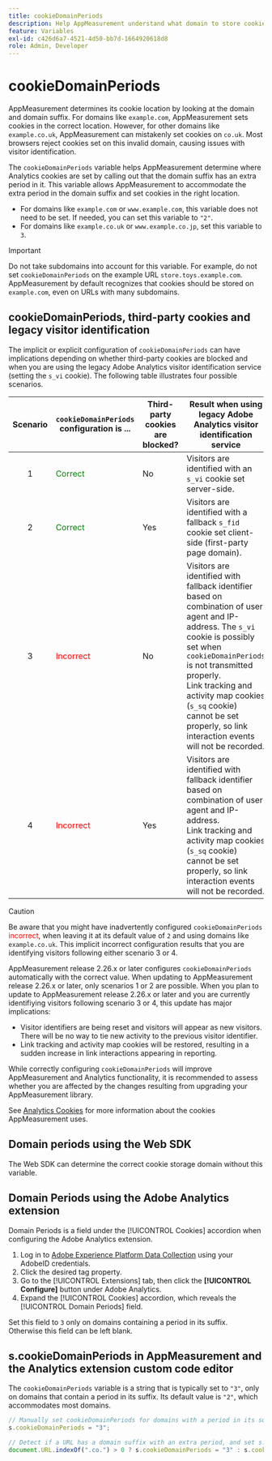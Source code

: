 ```yaml
---
title: cookieDomainPeriods
description: Help AppMeasurement understand what domain to store cookies if your domain has a period in its suffix.
feature: Variables
exl-id: c426d6a7-4521-4d50-bb7d-1664920618d8
role: Admin, Developer
---
```


# cookieDomainPeriods

AppMeasurement determines its cookie location by looking at the domain and domain suffix. For domains like `example.com`, AppMeasurement sets cookies in the correct location. However, for other domains like `example.co.uk`, AppMeasurement can mistakenly set cookies on `co.uk`. Most browsers reject cookies set on this invalid domain, causing issues with visitor identification.

The `cookieDomainPeriods` variable helps AppMeasurement determine where Analytics cookies are set by calling out that the domain suffix has an extra period in it. This variable allows AppMeasurement to accommodate the extra period in the domain suffix and set cookies in the right location.

* For domains like `example.com` or `www.example.com`, this variable does not need to be set. If needed, you can set this variable to `"2"`.
* For domains like `example.co.uk` or `www.example.co.jp`, set this variable to `3`.


>[!IMPORTANT]
>
>Do not take subdomains into account for this variable. For example, do not set `cookieDomainPeriods` on the example URL `store.toys.example.com`. AppMeasurement by default recognizes that cookies should be stored on `example.com`, even on URLs with many subdomains.


## cookieDomainPeriods, third-party cookies and legacy visitor identification

The implicit or explicit configuration of `cookieDomainPeriods` can have implications depending on whether third-party cookies are blocked and when you are using the legacy Adobe Analytics visitor identification service (setting the `s_vi` cookie). The following table illustrates four possible scenarios.

| Scenario | `cookieDomainPeriods` configuration is ... | Third-party cookies are blocked? | Result when using legacy Adobe Analytics visitor identification service |
|:---:|---|---|---|
| 1 | <span style="color:green">Correct</span> | No | Visitors are identified with an `s_vi` cookie set server-side. |
| 2 | <span style="color:green">Correct</span> | Yes | Visitors are identified with a fallback `s_fid` cookie set client-side (first-party page domain). |
| 3 | <span style="color:red">Incorrect</span> | No | Visitors are identified with fallback identifier based on combination of user agent and IP-address. The `s_vi` cookie is possibly set when `cookieDomainPeriods` is not transmitted properly.<br/>Link tracking and activity map cookies (`s_sq` cookie) cannot be set properly, so link interaction events will not be recorded. |
| 4 | <span style="color:red">Incorrect</span> | Yes | Visitors are identified with fallback identifier based on combination of user agent and IP-address. <br/>Link tracking and activity map cookies (`s_sq` cookie) cannot be set properly, so link interaction events will not be recorded.  |


>[!CAUTION]
>
>Be aware that you might have inadvertently configured `cookieDomainPeriods` <span style="color:red">incorrect</span>, when leaving it at its default value of `2` and using domains like `example.co.uk`. This implicit incorrect configuration results that you are identifying visitors following either scenario 3 or 4.
>
>AppMeasurement release 2.26.x or later configures `cookieDomainPeriods` automatically with the correct value. When updating to AppMeasurement release 2.26.x or later, only scenarios 1 or 2 are possible. When you plan to update to AppMeasurement release 2.26.x or later and you are currently identifiying visitors following scenario 3 or 4, this update has major implications:
>
>* Visitor identifiers are being reset and visitors will appear as new visitors. There will be no way to tie new activity to the previous visitor identifier.
>* Link tracking and activity map cookies will be restored, resulting in a sudden increase in link interactions appearing in reporting.
>
>While correctly configuring `cookieDomainPeriods` will improve AppMeasurement and Analytics functionality, it is recommended to assess whether you are affected by the changes resulting from upgrading your AppMeasurement library.
>
> See [Analytics Cookies](https://experienceleague.adobe.com/docs/core-services/interface/administration/ec-cookies/cookies-analytics.html?lang=en) for more information about the cookies AppMeasurement uses.

## Domain periods using the Web SDK

The Web SDK can determine the correct cookie storage domain without this variable.

## Domain Periods using the Adobe Analytics extension

Domain Periods is a field under the [!UICONTROL Cookies] accordion when configuring the Adobe Analytics extension.

1. Log in to [Adobe Experience Platform Data Collection](https://experience.adobe.com/data-collection) using your AdobeID credentials.
1. Click the desired tag property.
1. Go to the [!UICONTROL Extensions] tab, then click the **[!UICONTROL Configure]** button under Adobe Analytics.
1. Expand the [!UICONTROL Cookies] accordion, which reveals the [!UICONTROL Domain Periods] field.

Set this field to `3` only on domains containing a period in its suffix. Otherwise this field can be left blank.

## s.cookieDomainPeriods in AppMeasurement and the Analytics extension custom code editor

The `cookieDomainPeriods` variable is a string that is typically set to `"3"`, only on domains that contain a period in its suffix. Its default value is `"2"`, which accommodates most domains.

```js
// Manually set cookieDomainPeriods for domains with a period in its suffix, such as www.example.co.uk
s.cookieDomainPeriods = "3";

// Detect if a URL has a domain suffix with an extra period, and set s.cookieDomainPeriods automatically
document.URL.indexOf(".co.") > 0 ? s.cookieDomainPeriods = "3" : s.cookieDomainPeriods = "2";
```

